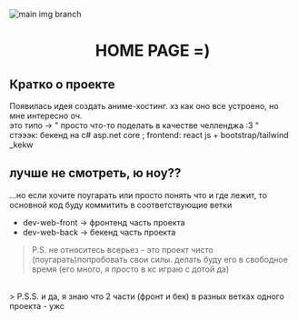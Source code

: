 ![main img branch](https://www.digiseller.ru/preview/319113/p1_3840389_282e566e.jpg)

<div id="toc">
  <ul align="center" style="list-style: none">
    <summary>
      <h1>
        HOME PAGE =)
      </h1>
    </summary>
  </ul>
</div>

**<h2>Кратко о проекте</h2>**
Появилась идея создать аниме-хостинг. хз как оно все устроено, но мне интересно оч. <br>
это типо -> " просто что-то поделать в качестве челленджа :3 " <br>
стэээк: бекенд на c# asp.net core ; frontend: react js + bootstrap/tailwind _kekw 

**<h2>лучше не смотреть, ю ноу??</h2>**
...но если хочите поугарать или просто понять что и где лежит, то основной код буду коммитить в соответствующие ветки<br>
- dev-web-front -> фронтенд часть проекта
- dev-web-back -> бекенд часть проекта

> P.S. не относитесь всерьез - это проект чисто (поугарать)попробовать свои силы. делать буду его в свободное время (его много, я просто в кс играю с дотой да)
<br>
> P.S.S. и да, я знаю что 2 части (фронт и бек) в разных ветках одного проекта - ужс   
